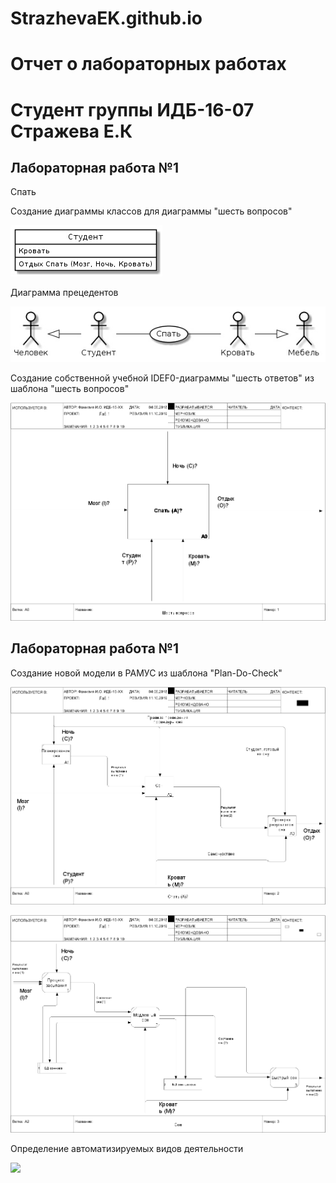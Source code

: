 # StrazhevaEK.github.io
# Отчет о лабораторных работах
# Студент группы ИДБ-16-07 Стражева Е.К
## Лабораторная работа №1
Спать

Создание диаграммы классов для диаграммы "шесть вопросов"

![](https://github.com/StrazhevaEK/StrazhevaEK.github.io/blob/master/byYNi7_Pc-I.jpg)

Диаграмма прецедентов

![](https://github.com/StrazhevaEK/StrazhevaEK.github.io/blob/master/w4uPF4niR-E.jpg)

Создание собственной учебной IDEF0-диаграммы "шесть ответов" из шаблона "шесть вопросов"

![](https://github.com/StrazhevaEK/StrazhevaEK.github.io/blob/master/model.png)

## Лабораторная работа №1

Создание новой модели в РАМУС из шаблона "Plan-Do-Check"

![](https://github.com/StrazhevaEK/StrazhevaEK.github.io/blob/master/model(1).png)

![](https://github.com/StrazhevaEK/StrazhevaEK.github.io/blob/master/model(2).png)

Определение автоматизируемых видов деятельности

![](https://github.com/StrazhevaEK/StrazhevaEK.github.io/blob/master/model(3).png)


